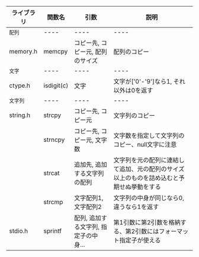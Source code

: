 |ライブラリ|関数名|引数|説明|
| ---- | ---- | ---- | ----|
| `配列` | ---- | ---- | ----|
| memory.h | memcpy | コピー先, コピー元, 配列のサイズ | 配列のコピー
| `文字` | ---- | ---- | ----|
| ctype.h | isdigit(c) | 文字 | 文字が['0'-'9']なら1, それ以外は0を返す
| `文字列` | ---- | ---- | ----|
| string.h | strcpy | コピー先, コピー元 | 文字列のコピー
|  | strncpy | コピー先, コピー元, 文字数 | 文字数を指定して文字列のコピー、null文字に注意
|  | strcat | 追加先, 追加する文字列の配列 | 文字列を元の配列に連結して追加、元の配列のサイズ以上のものを詰め込むと予期せぬ挙動をする
|  | strcmp | 文字配列1, 文字配列2 | 文字列の中身が同じなら0, 違うなら1を返す
| stdio.h | sprintf | 配列, 追加する文字列, 指定子の中身... | 第1引数に第2引数を格納する、第2引数にはフォーマット指定子が使える